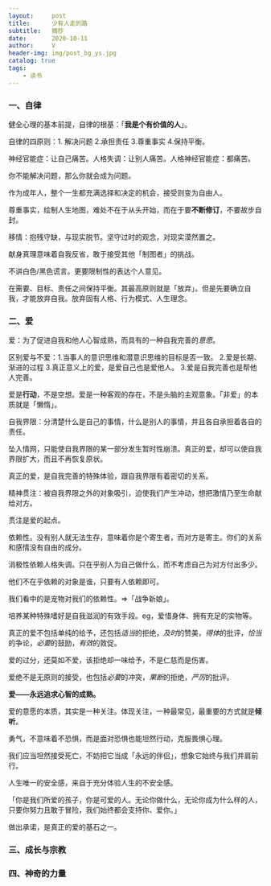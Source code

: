 ```yaml
---
layout:     post
title:      少有人走的路
subtitle:   摘抄
date:       2020-10-11
author:     V
header-img: img/post_bg_ys.jpg
catalog: true
tags:
    - 读书
---
```


### 一、自律

健全心理的基本前提，自律的根基：「**我是个有价值的人**」。

自律的四原则：1. 解决问题 2.承担责任 3.尊重事实 4.保持平衡。

神经官能症：让自己痛苦。人格失调：让别人痛苦。人格神经官能症：都痛苦。

你不能解决问题，那么你就会成为问题。

作为成年人，整个一生都充满选择和决定的机会，接受则变为自由人。

尊重事实，绘制人生地图，难处不在于从头开始，而在于要**不断修订**，不要故步自封。

移情：抱残守缺，与现实脱节。坚守过时的观念，对现实漠然置之。

献身真理意味着自我反省，敢于接受其他「制图者」的挑战。

不讲白色/黑色谎言。更要限制性的表达个人意见。

在需要、目标、责任之间保持平衡。其最高原则就是「放弃」。但是先要确立自我，才能放弃自我。放弃固有人格、行为模式、人生理念。

### 二、爱

爱：为了促进自我和他人心智成熟，而具有的一种自我完善的*意愿*。

区别爱与不爱：1.当事人的意识思维和潜意识思维的目标是否一致。 2.爱是长期、渐进的过程 3.真正意义上的爱，是爱自己也是爱他人。 3.爱是自我完善也是帮他人完善。

爱是**行动**，不是空想。爱是一种客观的存在，不是头脑的主观意象。「非爱」的本质就是「懒惰」。

自我界限：分清楚什么是自己的事情，什么是别人的事情，并且各自承担着各自的责任。

坠入情网，只能使自我界限的某一部分发生暂时性崩溃。真正的爱，却可以使自我界限扩大，而且不再恢复原状。

真正的爱，是自我完善的特殊体验，跟自我界限有着密切的关系。

精神贯注：被自我界限之外的对象吸引，迫使我们产生冲动，想把激情乃至生命献给对方。

贯注是爱的起点。

依赖性。没有别人就无法生存，意味着你是个寄生者，而对方是寄主。你们的关系和感情没有自由的成分。

消极性依赖人格失调。只在乎别人为自己做什么，而不考虑自己为对方付出多少。

他们不在乎依赖的对象是谁，只要有人依赖即可。

我们看中的是宠物对我们的依赖性。=>「战争新娘」。

培养某种特殊嗜好是自我滋润的有效手段。eg，爱惜身体、拥有充足的实物等。

真正的爱不包括单纯的给予，还包括*适当*的拒绝，*及时*的赞美，*得体*的批评，*恰当*的争论，*必要*的鼓励，*有效*的敦促。

爱的过分，还莫如不爱，该拒绝却一味给予，不是仁慈而是伤害。

爱绝不是无原则的接受，也包括*必要*的冲突，*果断*的拒绝，*严厉*的批评。

**爱——永远追求心智的成熟。**

爱的意愿的本质，其实是一种关注。体现关注，一种最常见，最重要的方式就是**倾听**。

勇气，不意味着不恐惧，而是面对恐惧也能坦然行动，克服畏惧心理。

我们应当坦然接受死亡，不妨把它当成「永远的伴侣」，想象它始终与我们并肩前行。

人生唯一的安全感，来自于充分体验人生的不安全感。

「你是我们所爱的孩子，你是可爱的人。无论你做什么，无论你成为什么样的人，只要你努力且敢于冒险，我们始终都会支持你、爱你。」

做出承诺，是真正的爱的基石之一。

### 三、成长与宗教

### 四、神奇的力量
